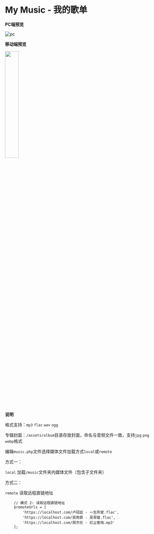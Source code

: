 # My Music - 我的歌单

**PC端预览**

![pc](https://github.com/sunpma/MyMusic/blob/main/assets/1.jpg)

**移动端预览**

<img src="https://github.com/sunpma/MyMusic/blob/main/assets/2.png" width="30%" height="30%">


**说明**

格式支持：`mp3` `flac` `wav` `ogg`

专辑封面：`/assets/album`目录存放封面，命名与音频文件一致，支持`jpg` `png` `webp`格式

编辑`music.php`文件选择媒体文件加载方式`local`或`remote`

方式一：

`local` 加载`/music`文件夹内媒体文件（包含子文件夹）

方式二：

`remote` 读取远程直链地址

```
    // 模式 2: 读取远程直链地址
    $remoteUrls = [
        'https://localhost.com/卢冠廷 - 一生所爱.flac',
        'https://localhost.com/吴雨霏 - 吴哥窟.flac',
        'https://localhost.com/周杰伦 - 红尘客栈.mp3'
    ];
```

